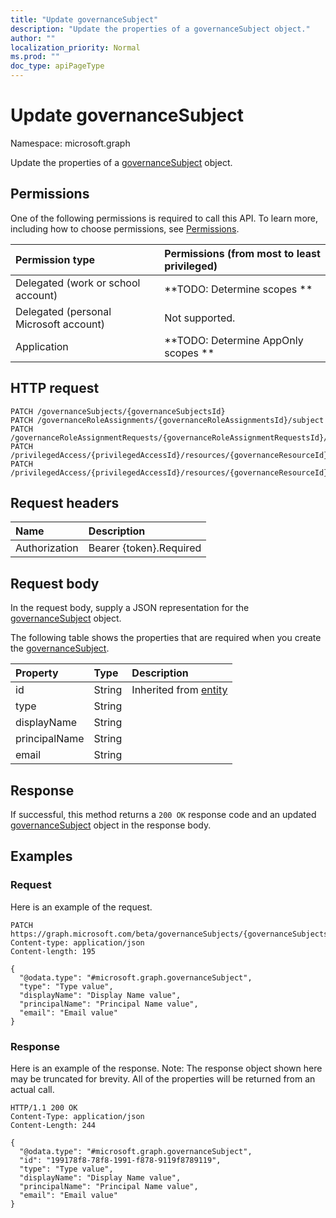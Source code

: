 ```yaml
---
title: "Update governanceSubject"
description: "Update the properties of a governanceSubject object."
author: ""
localization_priority: Normal
ms.prod: ""
doc_type: apiPageType
---
```


# Update governanceSubject

Namespace: microsoft.graph

Update the properties of a [governanceSubject](../resources/governancesubject.md) object.

## Permissions
One of the following permissions is required to call this API. To learn more, including how to choose permissions, see [Permissions](/concepts/permissions-reference.md).

|Permission type|Permissions (from most to least privileged)|
|:---|:---|
|Delegated (work or school account)|**TODO: Determine scopes **|
|Delegated (personal Microsoft account)|Not supported.|
|Application|**TODO: Determine AppOnly scopes **|

## HTTP request
<!-- {
  "blockType": "ignored"
}
-->
``` http
PATCH /governanceSubjects/{governanceSubjectsId}
PATCH /governanceRoleAssignments/{governanceRoleAssignmentsId}/subject
PATCH /governanceRoleAssignmentRequests/{governanceRoleAssignmentRequestsId}/subject
PATCH /privilegedAccess/{privilegedAccessId}/resources/{governanceResourceId}/roleAssignments/{governanceRoleAssignmentId}/subject
PATCH /privilegedAccess/{privilegedAccessId}/resources/{governanceResourceId}/roleAssignmentRequests/{governanceRoleAssignmentRequestId}/subject
```

## Request headers
|Name|Description|
|:---|:---|
|Authorization|Bearer {token}.Required|

## Request body
In the request body, supply a JSON representation for the [governanceSubject](../resources/governancesubject.md) object.

The following table shows the properties that are required when you create the [governanceSubject](../resources/governancesubject.md).

|Property|Type|Description|
|:---|:---|:---|
|id|String| Inherited from [entity](../resources/entity.md)|
|type|String||
|displayName|String||
|principalName|String||
|email|String||



## Response
If successful, this method returns a `200 OK` response code and an updated [governanceSubject](../resources/governancesubject.md) object in the response body.

## Examples

### Request
Here is an example of the request.
<!-- {
  "blockType": "request",
  "name": "update_governancesubject"
}
-->
``` http
PATCH https://graph.microsoft.com/beta/governanceSubjects/{governanceSubjectsId}
Content-type: application/json
Content-length: 195

{
  "@odata.type": "#microsoft.graph.governanceSubject",
  "type": "Type value",
  "displayName": "Display Name value",
  "principalName": "Principal Name value",
  "email": "Email value"
}
```

### Response
Here is an example of the response. Note: The response object shown here may be truncated for brevity. All of the properties will be returned from an actual call.
<!-- {
  "blockType": "response",
  "truncated": true
}
-->
``` http
HTTP/1.1 200 OK
Content-Type: application/json
Content-Length: 244

{
  "@odata.type": "#microsoft.graph.governanceSubject",
  "id": "199178f8-78f8-1991-f878-9119f8789119",
  "type": "Type value",
  "displayName": "Display Name value",
  "principalName": "Principal Name value",
  "email": "Email value"
}
```

